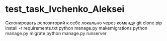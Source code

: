 # test_task_Ivchenko_Aleksei
Склонировать репозиторий к себе локально через команду git clone
pip install -r requirements.txt
python manage.py makemigrations
python manage.py migrate
python manage.py runserver
